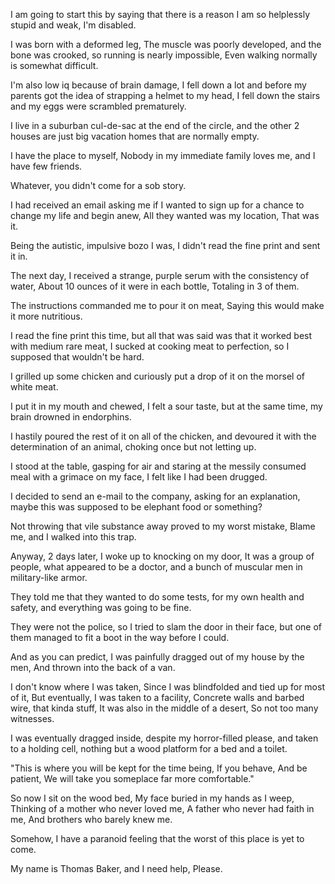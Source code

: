 I am going to start this by saying that there is a reason I am so helplessly stupid and weak, I'm disabled.

I was born with a deformed leg, The muscle was poorly developed, and the bone was crooked, so running is nearly impossible, Even walking normally is somewhat difficult.

I'm also low iq because of brain damage, I fell down a lot and before my parents got the idea of strapping a helmet to my head, I fell down the stairs and my eggs were scrambled prematurely.

I live in a suburban cul-de-sac at the end of the circle, and the other 2 houses are just big vacation homes that are normally empty.

I have the place to myself, Nobody in my immediate family loves me, and I have few friends.

Whatever, you didn't come for a sob story.

I had received an email asking me if I wanted to sign up for a chance to change my life and begin anew, All they wanted was my location, That was it.

Being the autistic, impulsive bozo I was, I didn't read the fine print and sent it in.

The next day, I received a strange, purple serum with the consistency of water, About 10 ounces of it were in each bottle, Totaling in 3 of them.

The instructions commanded me to pour it on meat, Saying this would make it more nutritious.

I read the fine print this time, but all that was said was that it worked best with medium rare meat, I sucked at cooking meat to perfection, so I supposed that wouldn't be hard.

I grilled up some chicken and curiously put a drop of it on the morsel of white meat.

I put it in my mouth and chewed, I felt a sour taste, but at the same time, my brain drowned in endorphins.

I hastily poured the rest of it on all of the chicken, and devoured it with the determination of an animal, choking once but not letting up.

I stood at the table, gasping for air and staring at the messily consumed meal with a grimace on my face, I felt like I had been drugged.

I decided to send an e-mail to the company, asking for an explanation,  maybe this was supposed to be elephant food or something?

Not throwing that vile substance away proved to my worst mistake, Blame me, and I walked into this trap.

Anyway, 2 days later, I woke up to knocking on my door, It was a group of people, what appeared to be a doctor, and a bunch of muscular men in military-like armor.

They told me that they wanted to do some tests, for my own health and safety, and everything was going to be fine.

They were not the police, so I tried to slam the door in their face, but one of them managed to fit a boot in the way before I could.

And as you can predict, I was painfully dragged out of my house by the men, And thrown into the back of a van.

I don't know where I was taken, Since I was blindfolded and tied up for most of it, But eventually, I was taken to a facility, Concrete walls and barbed wire, that kinda stuff, It was also in the middle of a desert, So not too many witnesses.

I was eventually dragged inside, despite my horror-filled please, and taken to a holding cell, nothing but a wood platform for a bed and a toilet.

"This is where you will be kept for the time being, If you behave, And be patient, We will take you someplace far more comfortable."

So now I sit on the wood bed, My face buried in my hands as I weep, Thinking of a mother who never loved me, A father who never had faith in me, And brothers who barely knew me.

Somehow, I have a paranoid feeling that the worst of this place is yet to come.

My name is Thomas Baker, and I need help, Please.